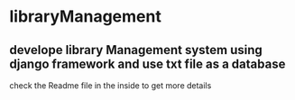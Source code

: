 # libraryManagement
<h2>develope library Management system using django framework and use txt file as a database</h2>
check the Readme file in the inside to get more details
